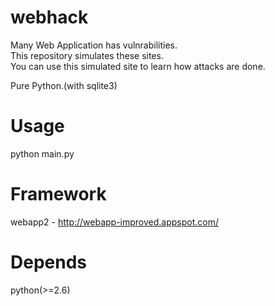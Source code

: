 webhack
=======
Many Web Application has vulnrabilities.  
This repository simulates these sites.  
You can use this simulated site to learn how attacks are done.  
  
Pure Python.(with sqlite3)

Usage
=======
python main.py

Framework
=======
webapp2 - <http://webapp-improved.appspot.com/>

Depends
=======
python(>=2.6)
